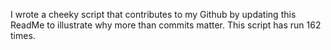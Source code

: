I wrote a cheeky script that contributes to my Github by updating this ReadMe to illustrate why more than commits matter. This script has run 162 times.